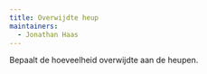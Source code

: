 ```yaml
---
title: Overwijdte heup
maintainers:
  - Jonathan Haas
---
```


Bepaalt de hoeveelheid overwijdte aan de heupen.

